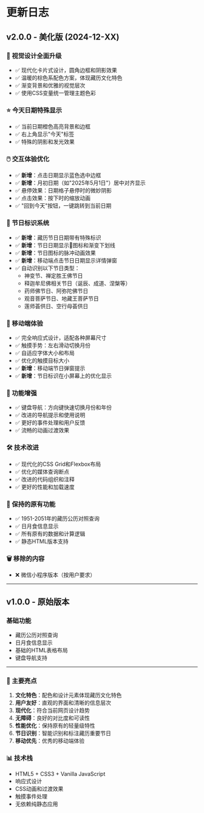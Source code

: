 # 更新日志

## v2.0.0 - 美化版 (2024-12-XX)

### 🎨 视觉设计全面升级
- ✅ 现代化卡片式设计，圆角边框和阴影效果
- ✅ 温暖的棕色系配色方案，体现藏历文化特色
- ✅ 渐变背景和优雅的视觉层次
- ✅ 使用CSS变量统一管理主题色彩

### ⭐ 今天日期特殊显示
- ✅ 当前日期橙色高亮背景和边框
- ✅ 右上角显示"今天"标签
- ✅ 特殊的阴影和发光效果

### 🖱️ 交互体验优化
- ✅ **新增**：点击日期显示蓝色选中边框
- ✅ **新增**：月初日期（如"2025年5月1日"）居中对齐显示
- ✅ 悬停效果：日期格子悬停时的微妙阴影
- ✅ 点击效果：按下时的缩放动画
- ✅ "回到今天"按钮，一键跳转到当前日期

### 🎉 节日标识系统
- ✅ **新增**：藏历节日日期带有特殊标识
- ✅ **新增**：节日日期显示🎉图标和渐变下划线
- ✅ **新增**：节日图标的脉冲动画效果
- ✅ **新增**：移动端点击节日日期显示详情弹窗
- ✅ 自动识别以下节日类型：
  - 神变节、禅定胜王佛节日
  - 释迦牟尼佛相关节日（诞辰、成道、涅槃等）
  - 药师佛节日、阿弥陀佛节日
  - 观音菩萨节日、地藏王菩萨节日
  - 莲师荟供日、空行母荟供日

### 📱 移动端体验
- ✅ 完全响应式设计，适配各种屏幕尺寸
- ✅ 触摸手势：左右滑动切换月份
- ✅ 自适应字体大小和布局
- ✅ 优化的触摸目标大小
- ✅ **新增**：移动端节日弹窗提示
- ✅ **新增**：节日标识在小屏幕上的优化显示

### 🚀 功能增强
- ✅ 键盘导航：方向键快速切换月份和年份
- ✅ 改进的导航提示和使用说明
- ✅ 更好的事件处理和用户反馈
- ✅ 流畅的动画过渡效果

### 🛠️ 技术改进
- ✅ 现代化的CSS Grid和Flexbox布局
- ✅ 优化的媒体查询断点
- ✅ 改进的代码组织和注释
- ✅ 更好的性能和加载速度

### 🎯 保持的原有功能
- ✅ 1951-2051年的藏历公历对照查询
- ✅ 日月食信息显示
- ✅ 所有原有的数据和计算逻辑
- ✅ 静态HTML版本支持

### 🗑️ 移除的内容
- ❌ 微信小程序版本（按用户要求）

---

## v1.0.0 - 原始版本

### 基础功能
- 藏历公历对照查询
- 日月食信息显示
- 基础的HTML表格布局
- 键盘导航支持

---

### 🌟 主要亮点

1. **文化特色**：配色和设计元素体现藏历文化特色
2. **用户友好**：直观的界面和清晰的信息层次
3. **现代化**：符合当前网页设计趋势
4. **无障碍**：良好的对比度和可读性
5. **性能优化**：保持原有的轻量级特性
6. **节日识别**：智能识别和标注藏历重要节日
7. **移动优先**：优秀的移动端体验

### 📊 技术栈
- HTML5 + CSS3 + Vanilla JavaScript
- 响应式设计
- CSS动画和过渡效果
- 触摸事件处理
- 无依赖纯静态应用 